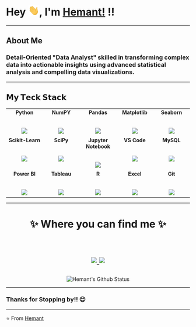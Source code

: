# Hey <img src="https://raw.githubusercontent.com/parth-27/parth-27/master/Hi.gif" width="30px">, I'm [Hemant!](https://github.com/hemant4dsci) !!

</h2>

<hr/>

## About Me

### Detail-Oriented "Data Analyst" skilled in transforming complex data into actionable insights using advanced statistical analysis and compelling data visualizations.

<hr/>

## 𝗠𝘆 𝗧𝗲𝗰𝗸 𝗦𝘁𝗮𝗰𝗸
<table>
    <tbody>
    <tr valign="top">
      <td width="20%" align="center">
        <span><strong>Python</strong></span><br><br><br>
        <img height="128px" src="[https://cdn.svgporn.com/logos/python.svg](https://github.com/YuheshPandian/ICONIC/blob/ac6be1e89908d881cadaf5a04cef4fe8e286ab70/icons/light/python.svg)">
      </td>
      <td width="20%" align="center">
        <span><strong>NumPY</strong></span><br><br><br>
        <img height="128px" src="https://cdn.svgporn.com/logos/numpy.svg">
      </td>
      <td width="20%" align="center">
        <span><strong>Pandas</strong></span><br><br><br>
        <img height="128px" src="https://cdn.svgporn.com/logos/pandas-icon.svg">
      </td>
      <td width="20%" align="center">
        <span><strong>Matplotlib</strong></span><br><br><br>
        <img height="128px" src="https://cdn.svgporn.com/logos/matplotlib-icon.svg">
      </td>
      <td width="20%" align="center">
        <span><strong>Seaborn</strong></span><br><br><br>
        <img height="128px" src="https://cdn.svgporn.com/logos/seaborn-icon.svg">
      </td>
    </tr>
    <tr valign="top">
      <td width="20%" align="center">
        <span><strong>Scikit-Learn</strong></span><br><br><br>
        <img height="128px" src="https://icon.icepanel.io/Technology/svg/scikit-learn.svg">
      </td>
     <td width="20%" align="center">
        <span><strong>SciPy</strong></span><br><br><br>
        <img height="128px" src="https://upload.wikimedia.org/wikipedia/commons/b/b2/SCIPY_2.svg">
      </td>
      <td width="20%" align="center">
        <span><strong>Jupyter Notebook</strong></span><br><br><br>
        <img height="128px" src="https://cdn.svgporn.com/logos/jupyter.svg">
      </td>
      <td width="20%" align="center">
        <span><strong>VS Code</strong></span><br><br><br>
        <img height="128px" src="https://cdn.svgporn.com/logos/visual-studio-code.svg">
      </td>
      <td width="20%" align="center">
        <span><strong>MySQL</strong></span><br><br><br>
        <img height="128px" src="https://cdn.svgporn.com/logos/mysql.svg">
      </td>
    </tr>
    <tr valign="top">
      <td width="20%" align="center">
        <span><strong>Power BI</strong></span><br><br><br>
        <img height="128px" src="https://cdn.svgporn.com/logos/microsoft-power-bi.svg">
      </td>
      <td width="20%" align="center">
        <span><strong>Tableau</strong></span><br><br><br>
        <img height="128px" src="https://cdn.svgporn.com/logos/tableau-icon.svg">
      </td>
      <td width="20%" align="center">
        <span><strong>R</strong></span><br><br><br>
        <img height="128px" src="https://upload.wikimedia.org/wikipedia/commons/1/1b/R_logo.svg">
      </td>
      <td width="20%" align="center">
        <span><strong>Excel</strong></span><br><br><br>
        <img height="128px" src="https://upload.wikimedia.org/wikipedia/commons/3/34/Microsoft_Office_Excel_%282019%E2%80%93present%29.svg">
      </td>
      <td width="20%" align="center">
        <span><strong>Git</strong></span><br><br><br>
        <img height="128px" src="https://cdn.svgporn.com/logos/git-icon.svg">
      </td>
    </tr>
    </tbody>
</table>
<hr>

<h1 align="center">
✨ Where you can find me ✨
  
<p align="center">
  <br/>
  <a href="https://www.linkedin.com/in/hemant4dsci/">
    <img height = "64px" src="https://cdn.svgporn.com/logos/linkedin.svg">
  </a>
  
  <a href="https://github.com/hemant4dsci/">
    <img height = "64px" src="https://cdn.svgporn.com/logos/github-octocat.svg">  
  </a>
</p>
</h1>

<div align = "center">

![Hemant's Github Status](https://github-readme-stats.vercel.app/api?username=hemant4dsci&show_icons=true&title_color=3793c4&icon_color=ffbb00&text_color=ffffff&bg_color=000000)

<hr>

</div>

<h3>Thanks for Stopping by!! 😊</h3>


---
⭐️ From [Hemant](https://github.com/hemant4dsci) 
